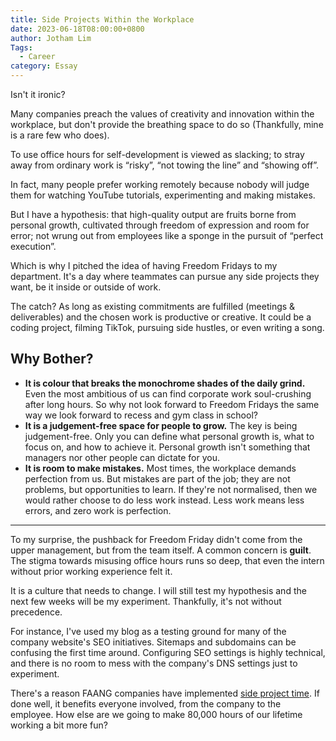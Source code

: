 ```yaml
---
title: Side Projects Within the Workplace
date: 2023-06-18T08:00:00+0800
author: Jotham Lim
Tags:
  - Career
category: Essay
---
```


Isn't it ironic?

Many companies preach the values of creativity and innovation within the workplace, but don't provide the breathing space to do so (Thankfully, mine is a rare few who does).

To use office hours for self-development is viewed as slacking; to stray away from ordinary work is “risky”, “not towing the line” and “showing off”.

In fact, many people prefer working remotely because nobody will judge them for watching YouTube tutorials, experimenting and making mistakes.

But I have a hypothesis: that high-quality output are fruits borne from personal growth, cultivated through freedom of expression and room for error; not wrung out from employees like a sponge in the pursuit of “perfect execution”.

Which is why I pitched the idea of having Freedom Fridays to my department. It's a day where teammates can pursue any side projects they want, be it inside or outside of work.

The catch? As long as existing commitments are fulfilled (meetings & deliverables) and the chosen work is productive or creative. It could be a coding project, filming TikTok, pursuing side hustles, or even writing a song.

## Why Bother?

- **It is colour that breaks the monochrome shades of the daily grind.** Even the most ambitious of us can find corporate work soul-crushing after long hours. So why not look forward to Freedom Fridays the same way we look forward to recess and gym class in school?
- **It is a judgement-free space for people to grow.** The key is being judgement-free. Only you can define what personal growth is, what to focus on, and how to achieve it. Personal growth isn't something that managers nor other people can dictate for you.
- **It is room to make mistakes.** Most times, the workplace demands perfection from us. But mistakes are part of the job; they are not problems, but opportunities to learn. If they're not normalised, then we would rather choose to do less work instead. Less work means less errors, and zero work is perfection.

---

To my surprise, the pushback for Freedom Friday didn't come from the upper management, but from the team itself. A common concern is **guilt**. The stigma towards misusing office hours runs so deep, that even the intern without prior working experience felt it.

It is a culture that needs to change. I will still test my hypothesis and the next few weeks will be my experiment. Thankfully, it's not without precedence.

For instance, I've used my blog as a testing ground for many of the company website's SEO initiatives. Sitemaps and subdomains can be confusing the first time around. Configuring SEO settings is highly technical, and there is no room to mess with the company's DNS settings just to experiment.

There's a reason FAANG companies have implemented [side project time](https://en.wikipedia.org/wiki/Side_project_time). If done well, it benefits everyone involved, from the company to the employee. How else are we going to make 80,000 hours of our lifetime working a bit more fun?
